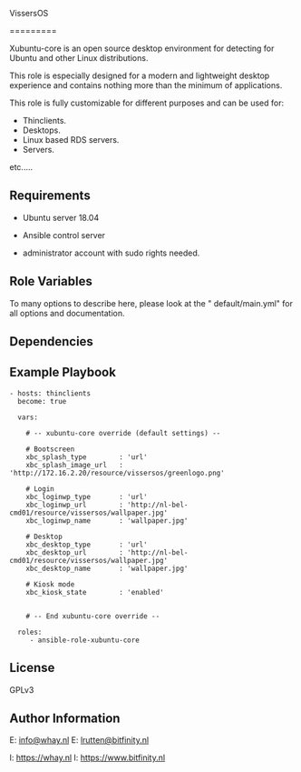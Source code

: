VissersOS

========= 

Xubuntu-core is an open source desktop environment for 
detecting for Ubuntu and other Linux distributions.

This role is especially designed for a modern and lightweight 
desktop experience and contains nothing more than the minimum
of applications.

This role is fully customizable for different purposes 
and can be used for:
- Thinclients.
- Desktops.
- Linux based RDS servers.
- Servers.

etc.....


Requirements
------------

* Ubuntu server 18.04
* Ansible control server

* administrator account with sudo rights needed.


Role Variables
--------------

To many options to describe here, please look at
the " default/main.yml" for all options and documentation.

Dependencies
------------


Example Playbook
----------------

    - hosts: thinclients
      become: true

      vars:

        # -- xubuntu-core override (default settings) --
        
        # Bootscreen
        xbc_splash_type        : 'url'
        xbc_splash_image_url   : 'http://172.16.2.20/resource/vissersos/greenlogo.png'

        # Login 
        xbc_loginwp_type       : 'url'
        xbc_loginwp_url        : 'http://nl-bel-cmd01/resource/vissersos/wallpaper.jpg'
        xbc_loginwp_name       : 'wallpaper.jpg'

        # Desktop
        xbc_desktop_type       : 'url'
        xbc_desktop_url        : 'http://nl-bel-cmd01/resource/vissersos/wallpaper.jpg'
        xbc_desktop_name       : 'wallpaper.jpg'

        # Kiosk mode
        xbc_kiosk_state        : 'enabled'
      

        # -- End xubuntu-core override --

      roles:
         - ansible-role-xubuntu-core


License
-------

GPLv3

Author Information
------------------

E: info@whay.nl
E: lrutten@bitfinity.nl

I: https://whay.nl
I: https://www.bitfinity.nl
